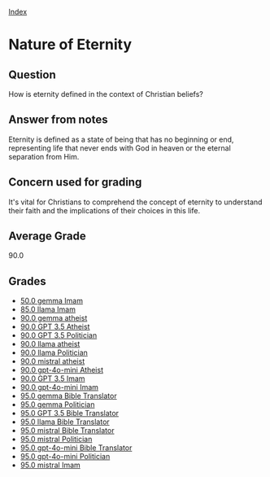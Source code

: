 
[Index](../index.md)
# Nature of Eternity
## Question
How is eternity defined in the context of Christian beliefs?

## Answer from notes
Eternity is defined as a state of being that has no beginning or end, representing life that never ends with God in heaven or the eternal separation from Him.

## Concern used for grading
It's vital for Christians to comprehend the concept of eternity to understand their faith and the implications of their choices in this life.

## Average Grade
90.0

## Grades
 * [50.0 gemma Imam](../answers/gemma_Imam/Nature_of_Eternity.md)
 * [85.0 llama Imam](../answers/llama_Imam/Nature_of_Eternity.md)
 * [90.0 gemma atheist](../answers/gemma_atheist/Nature_of_Eternity.md)
 * [90.0 GPT 3.5 Atheist](../answers/GPT_3.5_Atheist/Nature_of_Eternity.md)
 * [90.0 GPT 3.5 Politician](../answers/GPT_3.5_Politician/Nature_of_Eternity.md)
 * [90.0 llama atheist](../answers/llama_atheist/Nature_of_Eternity.md)
 * [90.0 llama Politician](../answers/llama_Politician/Nature_of_Eternity.md)
 * [90.0 mistral atheist](../answers/mistral_atheist/Nature_of_Eternity.md)
 * [90.0 gpt-4o-mini Atheist](../answers/gpt-4o-mini_Atheist/Nature_of_Eternity.md)
 * [90.0 GPT 3.5 Imam](../answers/GPT_3.5_Imam/Nature_of_Eternity.md)
 * [90.0 gpt-4o-mini Imam](../answers/gpt-4o-mini_Imam/Nature_of_Eternity.md)
 * [95.0 gemma Bible Translator](../answers/gemma_Bible_Translator/Nature_of_Eternity.md)
 * [95.0 gemma Politician](../answers/gemma_Politician/Nature_of_Eternity.md)
 * [95.0 GPT 3.5 Bible Translator](../answers/GPT_3.5_Bible_Translator/Nature_of_Eternity.md)
 * [95.0 llama Bible Translator](../answers/llama_Bible_Translator/Nature_of_Eternity.md)
 * [95.0 mistral Bible Translator](../answers/mistral_Bible_Translator/Nature_of_Eternity.md)
 * [95.0 mistral Politician](../answers/mistral_Politician/Nature_of_Eternity.md)
 * [95.0 gpt-4o-mini Bible Translator](../answers/gpt-4o-mini_Bible_Translator/Nature_of_Eternity.md)
 * [95.0 gpt-4o-mini Politician](../answers/gpt-4o-mini_Politician/Nature_of_Eternity.md)
 * [95.0 mistral Imam](../answers/mistral_Imam/Nature_of_Eternity.md)
